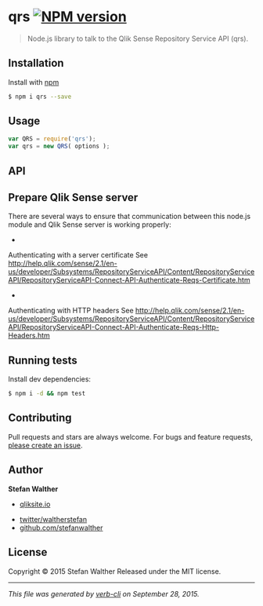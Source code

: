 # qrs [![NPM version](https://badge.fury.io/js/qrs.svg)](http://badge.fury.io/js/qrs)

> Node.js library to talk to the Qlik Sense Repository Service API (qrs).

## Installation

Install with [npm](https://www.npmjs.com/)

```sh
$ npm i qrs --save
```

## Usage

```js
var QRS = require('qrs');
var qrs = new QRS( options );
```

## API

## Prepare Qlik Sense server

There are several ways to ensure that communication between this node.js module and Qlik Sense server is working properly:

* 
Authenticating with a server certificate
See http://help.qlik.com/sense/2.1/en-us/developer/Subsystems/RepositoryServiceAPI/Content/RepositoryServiceAPI/RepositoryServiceAPI-Connect-API-Authenticate-Reqs-Certificate.htm

* 
Authenticating with HTTP headers
See http://help.qlik.com/sense/2.1/en-us/developer/Subsystems/RepositoryServiceAPI/Content/RepositoryServiceAPI/RepositoryServiceAPI-Connect-API-Authenticate-Reqs-Http-Headers.htm

## Running tests

Install dev dependencies:

```sh
$ npm i -d && npm test
```

## Contributing

Pull requests and stars are always welcome. For bugs and feature requests, [please create an issue](https://github.com/stefanwalther/qrs/issues/new).

## Author

**Stefan Walther**

+ [qliksite.io](http://qliksite.io)
* [twitter/waltherstefan](http://twitter.com/waltherstefan)
* [github.com/stefanwalther](http://github.com/stefanwalther)

## License

Copyright © 2015 Stefan Walther
Released under the MIT license.

***

_This file was generated by [verb-cli](https://github.com/assemble/verb-cli) on September 28, 2015._